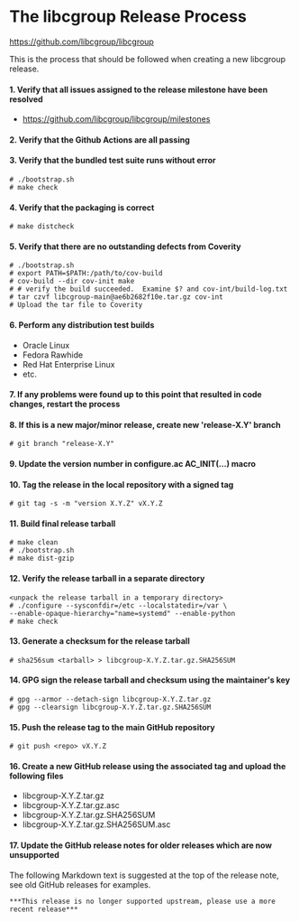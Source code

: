 The libcgroup Release Process
===============================================================================
https://github.com/libcgroup/libcgroup

This is the process that should be followed when creating a new libcgroup
release.

#### 1. Verify that all issues assigned to the release milestone have been resolved

  * https://github.com/libcgroup/libcgroup/milestones

#### 2. Verify that the Github Actions are all passing

#### 3. Verify that the bundled test suite runs without error

	# ./bootstrap.sh
	# make check

#### 4. Verify that the packaging is correct

	# make distcheck

#### 5. Verify that there are no outstanding defects from Coverity

    # ./bootstrap.sh
    # export PATH=$PATH:/path/to/cov-build
    # cov-build --dir cov-init make
    # # verify the build succeeded.  Examine $? and cov-int/build-log.txt
    # tar czvf libcgroup-main@ae6b2682f10e.tar.gz cov-int
    # Upload the tar file to Coverity

#### 6. Perform any distribution test builds

  * Oracle Linux
  * Fedora Rawhide
  * Red Hat Enterprise Linux
  * etc.

#### 7. If any problems were found up to this point that resulted in code changes, restart the process

#### 8. If this is a new major/minor release, create new 'release-X.Y' branch

	# git branch "release-X.Y"

#### 9. Update the version number in configure.ac AC_INIT(...) macro

#### 10. Tag the release in the local repository with a signed tag

	# git tag -s -m "version X.Y.Z" vX.Y.Z

#### 11. Build final release tarball

	# make clean
	# ./bootstrap.sh
	# make dist-gzip

#### 12. Verify the release tarball in a separate directory

	<unpack the release tarball in a temporary directory>
	# ./configure --sysconfdir=/etc --localstatedir=/var \
	--enable-opaque-hierarchy="name=systemd" --enable-python
	# make check

#### 13. Generate a checksum for the release tarball

	# sha256sum <tarball> > libcgroup-X.Y.Z.tar.gz.SHA256SUM

#### 14. GPG sign the release tarball and checksum using the maintainer's key

	# gpg --armor --detach-sign libcgroup-X.Y.Z.tar.gz
	# gpg --clearsign libcgroup-X.Y.Z.tar.gz.SHA256SUM

#### 15. Push the release tag to the main GitHub repository

	# git push <repo> vX.Y.Z

#### 16. Create a new GitHub release using the associated tag and upload the following files

  * libcgroup-X.Y.Z.tar.gz
  * libcgroup-X.Y.Z.tar.gz.asc
  * libcgroup-X.Y.Z.tar.gz.SHA256SUM
  * libcgroup-X.Y.Z.tar.gz.SHA256SUM.asc

#### 17. Update the GitHub release notes for older releases which are now unsupported

The following Markdown text is suggested at the top of the release note, see old GitHub releases for examples.

```
***This release is no longer supported upstream, please use a more recent release***
```
